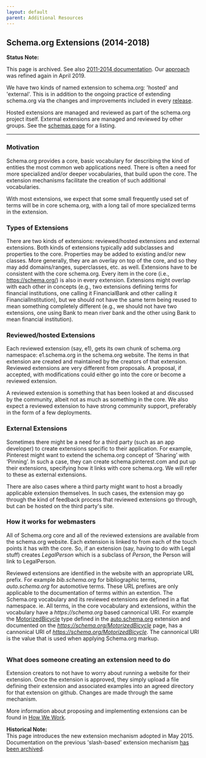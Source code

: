 ```yaml
---
layout: default
parent: Additional Resources
---
```


## Schema.org Extensions (2014-2018)

**Status Note:**

This page is archived. See also [2011-2014 documentation](/Extensions/old_extension.html). Our [approach](/Extensions) was refined again in April 2019.

We have two kinds of named extension to schema.org: 'hosted' and 'external'. This is in addition to the ongoing practice of extending schema.org via the changes and improvements included in every [release](https://schema.org/docs/releases.html).

Hosted extensions are managed and reviewed as part of the schema.org project itself. External extensions are managed and reviewed by other groups. See the [schemas page](/SchemaInfo/schemas.html) for a listing.

* * *

### Motivation

Schema.org provides a core, basic vocabulary for describing the kind of entities the most common web applications need. There is often a need for more specialized and/or deeper vocabularies, that build upon the core. The extension mechanisms facilitate the creation of such additional vocabularies.

With most extensions, we expect that some small frequently used set of terms will be in core schema.org, with a long tail of more specialized terms in the extension.

### Types of Extensions

There are two kinds of extensions: reviewed/hosted extensions and external extensions. Both kinds of extensions typically add subclasses and properties to the core. Properties may be added to existing and/or new classes. More generally, they are an overlay on top of the core, and so they may add domains/ranges, superclasses, etc. as well. Extensions have to be consistent with the core schema.org. Every item in the core (i.e., https://schema.org/) is also in every extension. Extensions might overlap with each other in concepts (e.g., two extensions defining terms for financial institutions, one calling it FinancialBank and other calling it FinancialInstitution), but we should not have the same term being reused to mean something completely different (e.g., we should not have two extensions, one using Bank to mean river bank and the other using Bank to mean financial institution).

### Reviewed/hosted Extensions

Each reviewed extension (say, e1), gets its own chunk of schema.org namespace: e1.schema.org in the schema.org website. The items in that extension are created and maintained by the creators of that extension. Reviewed extensions are very different from proposals. A proposal, if accepted, with modifications could either go into the core or become a reviewed extension.

A reviewed extension is something that has been looked at and discussed by the community, albeit not as much as something in the core. We also expect a reviewed extension to have strong community support, preferably in the form of a few deployments.

### External Extensions

Sometimes there might be a need for a third party (such as an app developer) to create extensions specific to their application. For example, Pinterest might want to extend the schema.org concept of ‘Sharing’ with ‘Pinning’. In such a case, they can create schema.pinterest.com and put up their extensions, specifying how it links with core schema.org. We will refer to these as external extensions.

There are also cases where a third party might want to host a broadly applicable extension themselves. In such cases, the extension may go through the kind of feedback process that reviewed extensions go through, but can be hosted on the third party's site.

### How it works for webmasters

All of Schema.org core and all of the reviewed extensions are available from the schema.org website. Each extension is linked to from each of the touch points it has with the core. So, if an extension (say, having to do with Legal stuff) creates _LegalPerson_ which is a subclass of _Person_, the Person will link to LegalPerson.

Reviewed extensions are identified in the website with an appropriate URL prefix. For example _bib.schema.org_ for bibliographic terms, _auto.schema.org_ for automotive terms. These URL prefixes are only applicable to the documentation of terms within an extention. The Schema.org vocabulary and its reviewed extensions are defined in a flat namespace. ie. All terms, in the core vocabulary and extensions, within the vocabulary have a _https://schema.org_ based cannonical URI. For example the [MotorizedBicycle](https://schema.org/MotorizedBicycle) type defined in the [auto.schema.org](https://schema.org/docs/auto.home.html) extension and documented on the _https://schema.org/MotorizedBicycle_ page, has a cannonical URI of _https://schema.org/MotorizedBicycle_. The cannonical URI is the value that is used when applying Schema.org markup.

<pre><div itemscope itemtype="https://schema.org/MotorizedBicycle"></pre>

### What does someone creating an extension need to do

Extension creators to not have to worry about running a website for their extension. Once the extension is approved, they simply upload a file defining their extension and associated examples into an agreed directory for that extension on github. Changes are made through the same mechanism.

More information about proposing and implementing extensions can be found in [How We Work](/howwework.html).

**Historical Note:**  
This page introduces the new extension mechanism adopted in May 2015\. Documentation on the previous 'slash-based' extension mechanism [has been archived](/Extenstions/old_extension.html).</div>

